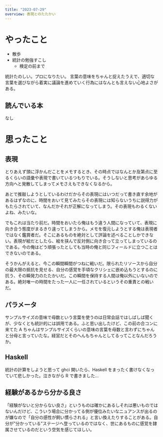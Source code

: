 ```yaml
---
title: "2023-07-29"
overview: 表現とのたたかい
---
```


# やったこと

- 散歩
- 統計の勉強すこし
  - 検定の前まで

統計たのしい。プロになりたい。
言葉の意味をちゃんと捉えたうえで、適切な言葉を選びながら着実に議論を進めていく行為にはなんとも言えない心地よさがある。

## 読んでいる本

なし

# 思ったこと

## 表現

とりあえず頭に浮かんだことをメモするとき、その時点ではなんとか及第点に至るくらいの語彙や表現で書いているつもりでいる。そうしないと思考があらゆる方向へと発散してしまってメモさえもできなくなるから。

あとで推敲しようとしているわけだからその表現にはいつだって書き直す余地があるはずなのに、時間をおいて見てみたらその表現には知らないうちに説得力がもたらされていて、なんだかそれが正解になってしまう。その表現もわるくないよね、みたいな。

でもこれは当たり前だ。時間をおいたら俺はもう違う人間になっていて、表現に向き合う態度がまるきり違ってしまうから。メモを復元しようとする俺は表現者ではなく鑑賞者だ。そこにあるものを絶対として評論を述べることしかできない。表現が絵だとしたら、絵を挟んで反対側に向き合って立ってしまっているのである。今の俺はどう頑張ったとしても当時の俺と同じフィールドに立つことはできないのである。

そうかんがえると、今この瞬間瞬間がつねに戦いだ。限られたリソースから自分の最大限の抵抗を見せる、自分の感覚を手頃なクリシェに嵌め込もうとするのに抗う、その瞬発力のたたかいだ。この瞬間を保持する人間は俺以外にいないのである。絶対唯一の時間をたった一人に一任されているというその重責との戦いだ。

## パラメータ

サンプルサイズの意味で母数という言葉を使うのは日常会話ではしばしば聞くが、少なくとも統計的には誤用である。ふと思い出したけど、この前の合コンに来てた A ちゃんはサンプルサイズくらいの意味の言葉を母数と言わずにちゃんと分母と言っていたな。経営だとそのへんもちゃんとしてるってことなんだろうか。

## Haskell

統計の計算をしようと思って ghci 開いたら、Haskell をまったく書けなくなっていて悲しかった。泣きながら R で書きました...

## 経験があるから分かる良さ

「経験がないと分からない良さ」というものは確かにあるしそれは悪いものではないんだけど、こういう場合に分かってる側が優位みたいなニュアンスが出るのが嫌なので「自分の感性が飼い慣らされる」と言い換えたりすることがある。自分が”分かっている”ステージへ登っているのではなく、世にあるものに感覚を隷属させているのだという空気を感じてほしい。
